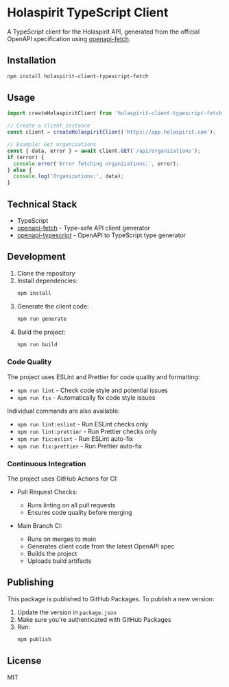# Holaspirit TypeScript Client

A TypeScript client for the Holaspirit API, generated from the official OpenAPI specification using [openapi-fetch](https://github.com/openapi-ts/openapi-typescript).

## Installation

```bash
npm install holaspirit-client-typescript-fetch
```

## Usage

```typescript
import createHolaspiritClient from 'holaspirit-client-typescript-fetch';

// Create a client instance
const client = createHolaspiritClient('https://app.holaspirit.com');

// Example: Get organizations
const { data, error } = await client.GET('/api/organizations');
if (error) {
  console.error('Error fetching organizations:', error);
} else {
  console.log('Organizations:', data);
}
```

## Technical Stack

- TypeScript
- [openapi-fetch](https://github.com/openapi-ts/openapi-typescript) - Type-safe API client generator
- [openapi-typescript](https://github.com/openapi-ts/openapi-typescript) - OpenAPI to TypeScript type generator

## Development

1. Clone the repository
2. Install dependencies:
   ```bash
   npm install
   ```
3. Generate the client code:
   ```bash
   npm run generate
   ```
4. Build the project:
   ```bash
   npm run build
   ```

### Code Quality

The project uses ESLint and Prettier for code quality and formatting:

- `npm run lint` - Check code style and potential issues
- `npm run fix` - Automatically fix code style issues

Individual commands are also available:
- `npm run lint:eslint` - Run ESLint checks only
- `npm run lint:prettier` - Run Prettier checks only
- `npm run fix:eslint` - Run ESLint auto-fix
- `npm run fix:prettier` - Run Prettier auto-fix

### Continuous Integration

The project uses GitHub Actions for CI:

- Pull Request Checks:
  - Runs linting on all pull requests
  - Ensures code quality before merging

- Main Branch CI:
  - Runs on merges to main
  - Generates client code from the latest OpenAPI spec
  - Builds the project
  - Uploads build artifacts

## Publishing

This package is published to GitHub Packages. To publish a new version:

1. Update the version in `package.json`
2. Make sure you're authenticated with GitHub Packages
3. Run:
   ```bash
   npm publish
   ```

## License

MIT 